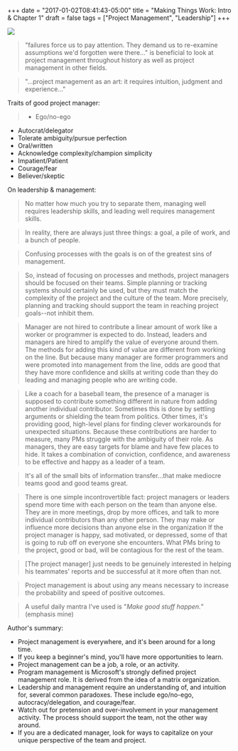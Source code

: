 +++
date = "2017-01-02T08:41:43-05:00"
title = "Making Things Work: Intro & Chapter 1"
draft = false
tags = ["Project Management", "Leadership"]
+++


![](/images/colored_pencils.jpg)

>"failures force us to pay attention.  They demand us to re-examine assumptions we'd forgotten were there..." is beneficial to look at project management throughout history as well as project management in other fields.

<!---->

>"...project management as an art: it requires intuition, judgment and experience..."

Traits of good project manager:

>- Ego/no-ego
- Autocrat/delegator
- Tolerate ambiguity/pursue perfection
- Oral/written
- Acknowledge complexity/champion simplicity
- Impatient/Patient
- Courage/fear
- Believer/skeptic

On leadership & management:

>No matter how much you try to separate them, managing well requires leadership skills, and leading well requires management skills.

<!-- -->

>In reality, there are always just three things: a goal, a pile of work, and a bunch of people.  

<!-- -->

>Confusing processes with the goals is on of the greatest sins of management.  

<!-- -->

>So, instead of focusing on processes and methods, project managers should be focused on their teams.  Simple planning or tracking systems should certainly be used, but they must match the complexity of the project and the culture of the team.  More precisely, planning and tracking should support the team in reaching project goals--not inhibit them.  

<!-- -->

>Manager are not hired to contribute a linear amount of work like a worker or programmer is expected to do.  Instead, leaders and managers are hired to amplify the value of everyone around them. The methods for adding this kind of value are different from working on the line.  But because many manager are former programmers and were promoted into management from the line, odds are good that they have more confidence and skills at writing code than they do leading and managing people who are writing code.  

<!-- -->

>Like a coach for a baseball team, the presence of a manager is supposed to contribute something different in nature from adding another individual contributor.  Sometimes this is done by settling arguments or shielding the team from politics.  Other times, it's providing good, high-level plans for finding clever workarounds for unexpected situations. Because these contributions are harder to measure, many PMs struggle with the ambiguity of their role.  As managers, they are easy targets for blame and have few places to hide. It takes a combination of conviction, confidence, and awareness to be effective and happy as a leader of a team.  

<!-- -->

>It's all of the small bits of information transfer...that make mediocre teams good and good teams great.  

<!-- -->

>There is one simple incontrovertible fact: project managers or leaders spend more time with each person on the team than anyone else. They are in more meetings, drop by more offices, and talk to more individual contributors than any other person. They may make or influence more decisions than anyone else in the organization  If the project manager is happy, sad motivated, or depressed, some of that is going to rub off on everyone she encounters. What PMs bring to the project, good or bad, will be contagious for the rest of the team.  

<!-- -->

>[The project manager] just needs to be genuinely interested in helping his teammates' reports and be successful at it more often than not.  

<!-- -->

>Project management is about using any means necessary to increase the probability and speed of positive outcomes.  

<!-- -->

>A useful daily mantra I've used is "*Make good stuff happen.*" (emphasis mine)

Author's summary:

- Project management is everywhere, and it's been around for a long time.
- If you keep a beginner's mind, you'll have more opportunities to learn.
- Project management can be a job, a role, or an activity.
- Program management is Microsoft's strongly defined project management role. It is derived from the idea of a matrix organization.
- Leadership and management require an understanding of, and intuition for, several common paradoxes. These include ego/no-ego, autocracy/delegation, and courage/fear.
- Watch out for pretension and over-involvement in your management activity. The process should support the team, not the other way around.
- If you are a dedicated manager, look for ways to capitalize on your unique perspective of the team and project.
